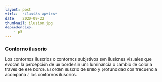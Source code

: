 ```yaml
---
layout: post
title:  "Ilusión optica"
date:   2020-09-22
thumbnail: ilusion.jpg
dependencies:
    - p5
---
```



<h3>Contorno ilusorio</h3>
<p>Los contornos ilusorios o contornos subjetivos son ilusiones visuales que evocan la percepción de un borde sin una luminancia o cambio de color a través de ese borde. El orden ilusorio de brillo y profundidad con frecuencia acompaña a los contornos ilusorios. </p>

<div id="simple-sketch-holder">
    <script type="text/javascript" src="ilusion.js"></script>
</div>



